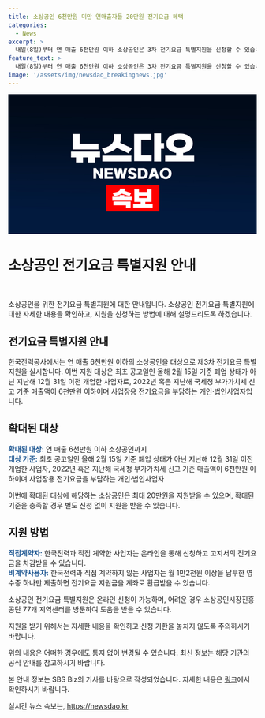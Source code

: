 ```yaml
---
title: 소상공인 6천만원 미만 연매출자들 20만원 전기요금 혜택
categories:
  - News
excerpt: >
  내일(8일)부터 연 매출 6천만원 이하 소상공인은 3차 전기요금 특별지원을 신청할 수 있습니다. 중소벤처기업부는 대상 확대로 연 매출 6천만원 이하 소상공인까지 지원한다고 밝혔습니다. 최대 20만원의 지원금을 받을 수 있으며, 직접계약자와 비계약사용자의 신청 방법이 상이합니다. 온라인 또는 소상공인시장진흥공단을 통해 신청 가능하며, 자세한 내용은 해당 홈페이지를 확인하세요. (문자수: 150)
feature_text: >
  내일(8일)부터 연 매출 6천만원 이하 소상공인은 3차 전기요금 특별지원을 신청할 수 있습니다. 중소벤처기업부는 대상 확대로 연 매출 6천만원 이하 소상공인까지 지원한다고 밝혔습니다. 최대 20만원의 지원금을 받을 수 있으며, 직접계약자와 비계약사용자의 신청 방법이 상이합니다. 온라인 또는 소상공인시장진흥공단을 통해 신청 가능하며, 자세한 내용은 해당 홈페이지를 확인하세요. (문자수: 150)
image: '/assets/img/newsdao_breakingnews.jpg'
---
```


<p><img src="/assets/img/newsdao_breakingnews.jpg" alt="koreaapp 속보" /></p>

<h1 data-ke-size="size20">소상공인 전기요금 특별지원 안내</h1>

<p data-ke-size="size16">&nbsp;</p>

<p>소상공인을 위한 전기요금 특별지원에 대한 안내입니다. 소상공인 전기요금 특별지원에 대한 자세한 내용을 확인하고, 지원을 신청하는 방법에 대해 설명드리도록 하겠습니다.</p>

<h2 data-ke-size="size26">전기요금 특별지원 안내</h2>

<p>한국전력공사에서는 연 매출 6천만원 이하의 소상공인을 대상으로 제3차 전기요금 특별지원을 실시합니다. 이번 지원 대상은 최초 공고일인 올해 2월 15일 기준 폐업 상태가 아닌 지난해 12월 31일 이전 개업한 사업자로, 2022년 혹은 지난해 국세청 부가가치세 신고 기준 매출액이 6천만원 이하이며 사업장용 전기요금을 부담하는 개인·법인사업자입니다.</p>

<h2 data-ke-size="size26">확대된 대상</h2>

<p><b><span style="color: #1a5490;">확대된 대상:</span></b> 연 매출 6천만원 이하 소상공인까지
<br>
<b><span style="color: #1a5490;">대상 기준:</span></b> 최초 공고일인 올해 2월 15일 기준 폐업 상태가 아닌 지난해 12월 31일 이전 개업한 사업자, 2022년 혹은 지난해 국세청 부가가치세 신고 기준 매출액이 6천만원 이하이며 사업장용 전기요금을 부담하는 개인·법인사업자</p>

<p>이번에 확대된 대상에 해당하는 소상공인은 최대 20만원을 지원받을 수 있으며, 확대된 기준을 충족할 경우 별도 신청 없이 지원을 받을 수 있습니다.</p>

<h2 data-ke-size="size26">지원 방법</h2>

<p><b><span style="color: #1a5490;">직접계약자:</span></b> 한국전력과 직접 계약한 사업자는 온라인을 통해 신청하고 고지서의 전기요금을 차감받을 수 있습니다.<br>
<b><span style="color: #1a5490;">비계약사용자:</span></b> 한국전력과 직접 계약하지 않는 사업자는 월 1만2천원 이상을 납부한 영수증 하나만 제출하면 전기요금 지원금을 계좌로 환급받을 수 있습니다.</p>

<p>소상공인 전기요금 특별지원은 온라인 신청이 가능하며, 어려운 경우 소상공인시장진흥공단 77개 지역센터를 방문하여 도움을 받을 수 있습니다.</p>

<p>지원을 받기 위해서는 자세한 내용을 확인하고 신청 기한을 놓치지 않도록 주의하시기 바랍니다.</p>

<p>위의 내용은 어떠한 경우에도 통지 없이 변경될 수 있습니다. 최신 정보는 해당 기관의 공식 안내를 참고하시기 바랍니다.</p>

<p>본 안내 정보는 SBS Biz의 기사를 바탕으로 작성되었습니다. 자세한 내용은 <a href="https://url.kr/9pghjn">링크</a>에서 확인하시기 바랍니다.</p>
실시간 뉴스 속보는, <a href="https://newsdao.kr" rel="dofollow">https://newsdao.kr</a>


